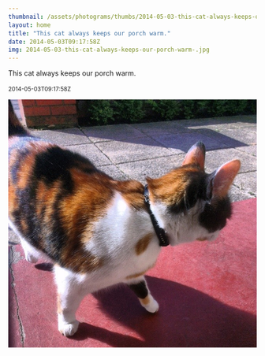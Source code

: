 ```yaml
---
thumbnail: /assets/photograms/thumbs/2014-05-03-this-cat-always-keeps-our-porch-warm-.png
layout: home
title: "This cat always keeps our porch warm."
date: 2014-05-03T09:17:58Z
img: 2014-05-03-this-cat-always-keeps-our-porch-warm-.jpg
---
```


This cat always keeps our porch warm.

<small>2014-05-03T09:17:58Z</small>

![This cat always keeps our porch warm.](/assets/photograms/original/2014-05-03-this-cat-always-keeps-our-porch-warm-.jpg)
